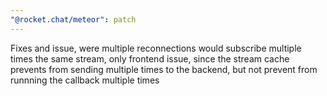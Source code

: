 ```yaml
---
"@rocket.chat/meteor": patch
---
```


Fixes and issue, were multiple reconnections would subscribe multiple times the same stream, only frontend issue, since the stream cache prevents from sending multiple times to the backend, but not prevent from runnning the callback multiple times
